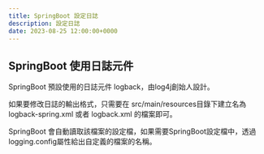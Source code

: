 ```yaml
---
title: SpringBoot 設定日誌
description: 設定日誌
date: 2023-08-25 12:00:00+0000
---
```


## SpringBoot 使用日誌元件

SpringBoot 預設使用的日誌元件 logback，由log4j創始人設計。

如果要修改日誌的輸出格式，只需要在 src/main/resources目錄下建立名為 logback-spring.xml 或者 logback.xml 的檔案即可。

SpringBoot 會自動讀取該檔案的設定檔，如果需要SpringBoot設定檔中，透過logging.config屬性給出自定義的檔案的名稱。